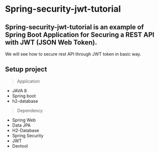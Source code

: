 # Spring-security-jwt-tutorial

## Spring-security-jwt-tutorial is an example of Spring Boot Application for Securing a REST API with JWT (JSON Web Token).

We will see how to secure rest API through JWT token in basic way.

## Setup project

> Application

* JAVA 8
* Spring boot
* h2-database

> Dependency 

* Spring Web
* Data JPA
* H2-Database
* Spring Security
* JWT
* Devtool

